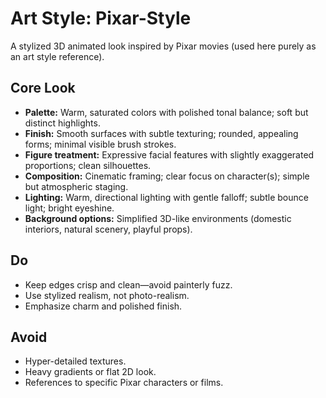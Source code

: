 # Art Style: Pixar-Style

A stylized 3D animated look inspired by Pixar movies (used here purely as an art style reference).

## Core Look
- **Palette:** Warm, saturated colors with polished tonal balance; soft but distinct highlights.
- **Finish:** Smooth surfaces with subtle texturing; rounded, appealing forms; minimal visible brush strokes.
- **Figure treatment:** Expressive facial features with slightly exaggerated proportions; clean silhouettes.
- **Composition:** Cinematic framing; clear focus on character(s); simple but atmospheric staging.
- **Lighting:** Warm, directional lighting with gentle falloff; subtle bounce light; bright eyeshine.
- **Background options:** Simplified 3D-like environments (domestic interiors, natural scenery, playful props).

## Do
- Keep edges crisp and clean—avoid painterly fuzz.
- Use stylized realism, not photo-realism.
- Emphasize charm and polished finish.

## Avoid
- Hyper-detailed textures.
- Heavy gradients or flat 2D look.
- References to specific Pixar characters or films.
